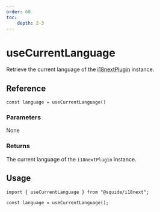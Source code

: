 ```yaml
---
order: 60
toc:
    depth: 2-3
---
```


# useCurrentLanguage

Retrieve the current language of the [i18nextPlugin](./i18nextPlugin.md) instance.

## Reference

```tsx
const language = useCurrentLanguage()
```

### Parameters

None

### Returns

The current language of the `i18nextPlugin` instance.

## Usage

```tsx
import { useCurrentLanguage } from "@squide/i18next";

const language = useCurrentLanguage();
```
